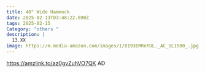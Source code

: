 ```yaml
---
title: 40" Wide Hammock
date: 2025-02-13T03:48:22.690Z
tags: 2025-02-15
Category: "others "
description: |
  13.XX
image: https://m.media-amazon.com/images/I/8193EMReTUL._AC_SL1500_.jpg
---
```

https://amzlink.to/az0gvZuhVO7QK   AD